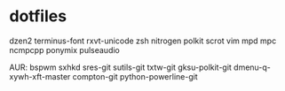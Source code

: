 dotfiles
========
dzen2 terminus-font rxvt-unicode zsh nitrogen polkit scrot vim mpd mpc ncmpcpp ponymix pulseaudio 

AUR: bspwm sxhkd sres-git sutils-git txtw-git gksu-polkit-git dmenu-q-xywh-xft-master compton-git python-powerline-git
